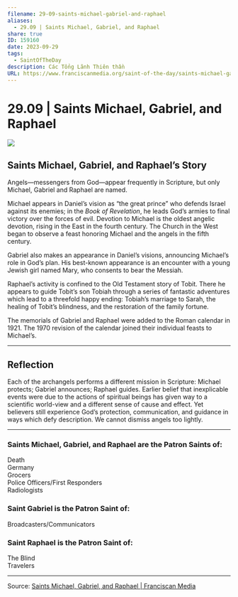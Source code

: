 ```yaml
---
filename: 29-09-saints-michael-gabriel-and-raphael
aliases:
  - 29.09 | Saints Michael, Gabriel, and Raphael
share: true
ID: 159160
date: 2023-09-29
tags:
  - SaintOfTheDay
description: Các Tổng Lãnh Thiên thần
URL: https://www.franciscanmedia.org/saint-of-the-day/saints-michael-gabriel-and-raphael/
---
```


# 29.09 | Saints Michael, Gabriel, and Raphael

![](https://i.imgur.com/CMeDByi.png)


## Saints Michael, Gabriel, and Raphael’s Story

Angels—messengers from God—appear frequently in Scripture, but only Michael, Gabriel and Raphael are named.

Michael appears in Daniel’s vision as “the great prince” who defends Israel against its enemies; in the *Book of Revelation*, he leads God’s armies to final victory over the forces of evil. Devotion to Michael is the oldest angelic devotion, rising in the East in the fourth century. The Church in the West began to observe a feast honoring Michael and the angels in the fifth century.

Gabriel also makes an appearance in Daniel’s visions, announcing Michael’s role in God’s plan. His best-known appearance is an encounter with a young Jewish girl named Mary, who consents to bear the Messiah.

Raphael’s activity is confined to the Old Testament story of Tobit. There he appears to guide Tobit’s son Tobiah through a series of fantastic adventures which lead to a threefold happy ending: Tobiah’s marriage to Sarah, the healing of Tobit’s blindness, and the restoration of the family fortune.

The memorials of Gabriel and Raphael were added to the Roman calendar in 1921. The 1970 revision of the calendar joined their individual feasts to Michael’s.

---

## Reflection

Each of the archangels performs a different mission in Scripture: Michael protects; Gabriel announces; Raphael guides. Earlier belief that inexplicable events were due to the actions of spiritual beings has given way to a scientific world-view and a different sense of cause and effect. Yet believers still experience God’s protection, communication, and guidance in ways which defy description. We cannot dismiss angels too lightly.

---

### Saints Michael, Gabriel, and Raphael are the Patron Saints of:

Death  
Germany  
Grocers  
Police Officers/First Responders  
Radiologists

### Saint Gabriel is the Patron Saint of:

Broadcasters/Communicators

### Saint Raphael is the Patron Saint of:

The Blind  
Travelers

---


Source: [Saints Michael, Gabriel, and Raphael | Franciscan Media](https://www.franciscanmedia.org/saint-of-the-day/saints-michael-gabriel-and-raphael/)